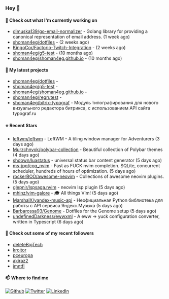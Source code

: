 ### Hey 👋

#### 👷 Check out what I'm currently working on

- [dimuska139/go-email-normalizer](https://github.com/dimuska139/go-email-normalizer) - Golang library for providing a canonical representation of email address. (1 week ago)
- [shoman4eg/dotfiles](https://github.com/shoman4eg/dotfiles) -  (2 weeks ago)
- [KingoCor/Factorio-Twitch-Integration](https://github.com/KingoCor/Factorio-Twitch-Integration) -  (2 weeks ago)
- [shoman4eg/g5-test](https://github.com/shoman4eg/g5-test) -  (10 months ago)
- [shoman4eg/shoman4eg.github.io](https://github.com/shoman4eg/shoman4eg.github.io) -  (10 months ago)

#### 🌱 My latest projects

- [shoman4eg/dotfiles](https://github.com/shoman4eg/dotfiles) - 
- [shoman4eg/g5-test](https://github.com/shoman4eg/g5-test) - 
- [shoman4eg/shoman4eg.github.io](https://github.com/shoman4eg/shoman4eg.github.io) - 
- [shoman4eg/regrutest](https://github.com/shoman4eg/regrutest) - 
- [shoman4eg/bitrix-typograf](https://github.com/shoman4eg/bitrix-typograf) - Модуль типографирования для нового визуального редактора битрикса, с использованием API сайта typograf.ru

#### ⭐ Recent Stars

- [leftwm/leftwm](https://github.com/leftwm/leftwm) - LeftWM - A tiling window manager for Adventurers (3 days ago)
- [Murzchnvok/polybar-collection](https://github.com/Murzchnvok/polybar-collection) - Beautiful collection of Polybar themes (4 days ago)
- [shdown/luastatus](https://github.com/shdown/luastatus) - universal status bar content generator (5 days ago)
- [ms-jpq/coq_nvim](https://github.com/ms-jpq/coq_nvim) - Fast as FUCK nvim completion. SQLite, concurrent scheduler, hundreds of hours of optimization. (5 days ago)
- [rockerBOO/awesome-neovim](https://github.com/rockerBOO/awesome-neovim) - Collections of awesome neovim plugins. (5 days ago)
- [glepnir/lspsaga.nvim](https://github.com/glepnir/lspsaga.nvim) - neovim lsp plugin  (5 days ago)
- [mhinz/vim-galore](https://github.com/mhinz/vim-galore) - :mortar_board: All things Vim! (5 days ago)
- [MarshalX/yandex-music-api](https://github.com/MarshalX/yandex-music-api) - Неофициальная Python библиотека для работы с API сервиса Яндекс.Музыка (5 days ago)
- [Barbarossa93/Genome](https://github.com/Barbarossa93/Genome) - Dotfiles for the Genome setup (5 days ago)
- [undefinedDarkness/ewwxml](https://github.com/undefinedDarkness/ewwxml) - A eww -&gt; yuck configuration converter, written in Typescript (6 days ago)

#### 👯 Check out some of my recent followers

- [deleteBigTech](https://github.com/deleteBigTech)
- [kroitor](https://github.com/kroitor)
- [pceuropa](https://github.com/pceuropa)
- [akiraz2](https://github.com/akiraz2)
- [imntfl](https://github.com/imntfl)


#### 📫 Where to find me
<p>
<a href="https://github.com/shoman4eg" target="_blank"><img alt="Github" src="https://img.shields.io/badge/GitHub-%2312100E.svg?&style=for-the-badge&logo=Github&logoColor=white" /></a>
<a href="https://twitter.com/shoman4eg" target="_blank"><img alt="Twitter" src="https://img.shields.io/badge/twitter-%231DA1F2.svg?&style=for-the-badge&logo=twitter&logoColor=white" /></a>
<a href="https://www.linkedin.com/in/artemdubinin/" target="_blank"><img alt="LinkedIn" src="https://img.shields.io/badge/linkedin-%230077B5.svg?&style=for-the-badge&logo=linkedin&logoColor=white" /></a>
</p>
